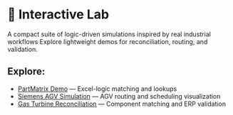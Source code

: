 # 🧪 Interactive Lab

A compact suite of logic-driven simulations inspired by real industrial workflows
Explore lightweight demos for reconciliation, routing, and validation.

## Explore:
- [PartMatrix Demo](partmatrix.md) — Excel-logic matching and lookups  
- [Siemens AGV Simulation](agv.md) — AGV routing and scheduling visualization  
- [Gas Turbine Reconciliation](turbine.md) — Component matching and ERP validation

